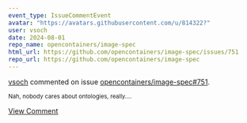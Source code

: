 ```yaml
---
event_type: IssueCommentEvent
avatar: "https://avatars.githubusercontent.com/u/814322?"
user: vsoch
date: 2024-08-01
repo_name: opencontainers/image-spec
html_url: https://github.com/opencontainers/image-spec/issues/751
repo_url: https://github.com/opencontainers/image-spec
---
```


<a href='https://github.com/vsoch' target='_blank'>vsoch</a> commented on issue <a href='https://github.com/opencontainers/image-spec/issues/751' target='_blank'>opencontainers/image-spec#751</a>.

<small>Nah, nobody cares about ontologies, really....</small>

<a href='https://github.com/opencontainers/image-spec/issues/751' target='_blank'>View Comment</a>